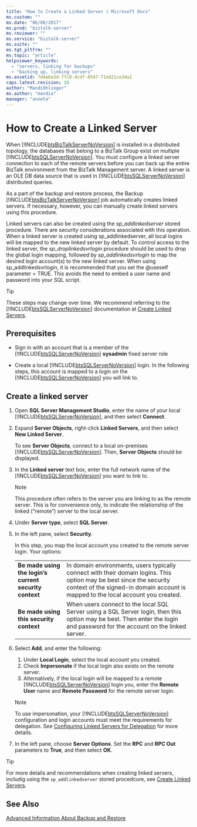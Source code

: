```yaml
---
title: "How to Create a Linked Server | Microsoft Docs"
ms.custom: ""
ms.date: "06/08/2017"
ms.prod: "biztalk-server"
ms.reviewer: ""
ms.service: "biztalk-server"
ms.suite: ""
ms.tgt_pltfrm: ""
ms.topic: "article"
helpviewer_keywords: 
  - "servers, linking for backups"
  - "backing up, linking servers"
ms.assetid: 7d4aba3d-77c0-4cdf-8547-71e821ce34a1
caps.latest.revision: 26
author: "MandiOhlinger"
ms.author: "mandia"
manager: "anneta"
---
```

# How to Create a Linked Server
When [!INCLUDE[btsBizTalkServerNoVersion](../includes/btsbiztalkservernoversion-md.md)] is installed in a distributed topology, the databases that belong to a BizTalk Group exist on multiple [!INCLUDE[btsSQLServerNoVersion](../includes/btssqlservernoversion-md.md)]. You must configure a linked server connection to each of the remote servers before you can back up the entire BizTalk environment from the BizTalk Management server. A linked server is an OLE DB data source that is used in [!INCLUDE[btsSQLServerNoVersion](../includes/btssqlservernoversion-md.md)] distributed queries.  
  
 As a part of the backup and restore process, the Backup [!INCLUDE[btsBizTalkServerNoVersion](../includes/btsbiztalkservernoversion-md.md)] job automatically creates linked servers. If necessary, however, you can manually create linked servers using this procedure.  
  
 Linked servers can also be created using the *sp_addlinkedserver* stored procedure. There are security considerations associated with this operation. When a linked server is created using sp_addlinkedserver, all local logins will be mapped to the new linked server by default. To control access to the linked server, the *sp_droplinkedsvrlogin* procedure should be used to drop the global login mapping, followed by *sp_addlinkedsvrlogin* to map the desired login account(s) to the new linked server. When using sp_addlinkedsvrlogin, it is recommended that you set the @useself parameter = TRUE. This avoids the need to embed a user name and password into your SQL script.  

> [!TIP]
> These steps may change over time. We recommend referring to the [!INCLUDE[btsSQLServerNoVersion](../includes/btssqlservernoversion-md.md)] documentation at [Create Linked Servers](https://docs.microsoft.com/sql/relational-databases/linked-servers/create-linked-servers-sql-server-database-engine).
  
## Prerequisites  
  
-   Sign in with an account that is a member of the [!INCLUDE[btsSQLServerNoVersion](../includes/btssqlservernoversion-md.md)] **sysadmin** fixed server role  
  
-   Create a local [!INCLUDE[btsSQLServerNoVersion](../includes/btssqlservernoversion-md.md)] login. In the following steps, this account is mapped to a login on the [!INCLUDE[btsSQLServerNoVersion](../includes/btssqlservernoversion-md.md)] you will link to. 
  
## Create a linked server
  
1.  Open **SQL Server Management Studio**, enter the name of your local [!INCLUDE[btsSQLServerNoVersion](../includes/btssqlservernoversion-md.md)], and then select **Connect**.  
  
2.  Expand **Server Objects**, right-click **Linked Servers**, and then select **New Linked Server**.  

    To see **Server Objects**, connect to a local on-premises [!INCLUDE[btsSQLServerNoVersion](../includes/btssqlservernoversion-md.md)]. Then, **Server Objects** should be displayed.
  
3.  In the **Linked server** text box, enter the full network name of the [!INCLUDE[btsSQLServerNoVersion](../includes/btssqlservernoversion-md.md)] you want to link to.  
  
    > [!NOTE]
    >  This procedure often refers to the server you are linking to as the remote server. This is for convenience only, to indicate the relationship of the linked (“remote”) server to the local server.  
  
4.  Under **Server type**, select **SQL Server**.  
  
5.  In the left pane, select **Security**. 

    In this step, you map the local account you created to the remote server login. Your options: 
    
    | | | 
    |---|---|
    | **Be made using the login’s current security context** | In domain environments, users typically connect with their domain logins. This option may be best since the security context of the signed-in domain account is mapped to the local account you created.|
    | **Be made using this security context** | When users connect to the local SQL Server using a SQL Server login, then this option may be best. Then enter the login and password for the account on the linked server. |


6. Select **Add**, and enter the following: 

    1. Under **Local Login**, select the local account you created. 
    2. Check **Impersonate** if the local login also exists on the remote server. 
    3. Alternatively, if the local login will be mapped to a remote [!INCLUDE[btsSQLServerNoVersion](../includes/btssqlservernoversion-md.md)] login you, enter the **Remote User** name and **Remote Password** for the remote server login.  
  
    > [!NOTE]
    >  To use impersonation, your [!INCLUDE[btsSQLServerNoVersion](../includes/btssqlservernoversion-md.md)] configuration and login accounts must meet the requirements for delegation. See [Configuring Linked Servers for Delegation](https://msdn.microsoft.com/library/ms189580.aspx) for more details.  

7. In the left pane, choose **Server Options**. Set the **RPC** and **RPC Out** parameters to **True**, and then select **OK**. 
 
> [!TIP]
> For more details and recommendations when creating linked servers, includig using the `sp_addlinkedserver` stored procedcure, see [Create Linked Servers](https://docs.microsoft.com/sql/relational-databases/linked-servers/create-linked-servers-sql-server-database-engine).

  
## See Also  
 [Advanced Information About Backup and Restore](../core/advanced-information-about-backup-and-restore1.md)